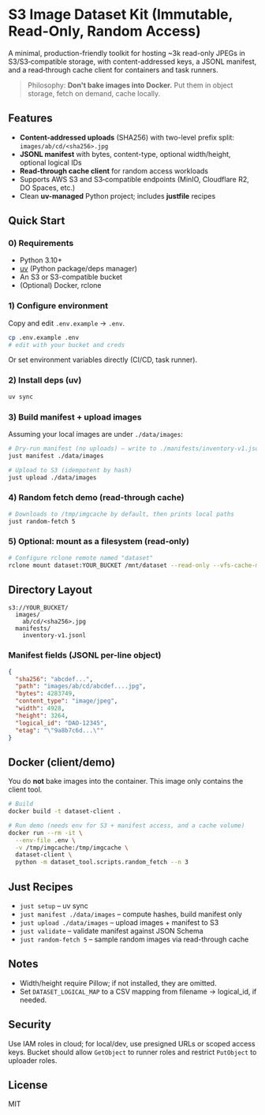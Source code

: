 
# S3 Image Dataset Kit (Immutable, Read-Only, Random Access)

A minimal, production-friendly toolkit for hosting ~3k read-only JPEGs in S3/S3‑compatible storage, with
content-addressed keys, a JSONL manifest, and a read‑through cache client for containers and task runners.

> Philosophy: **Don't bake images into Docker.** Put them in object storage, fetch on demand, cache locally.

## Features
- **Content-addressed uploads** (SHA256) with two-level prefix split: `images/ab/cd/<sha256>.jpg`
- **JSONL manifest** with bytes, content-type, optional width/height, optional logical IDs
- **Read-through cache client** for random access workloads
- Supports AWS S3 and S3‑compatible endpoints (MinIO, Cloudflare R2, DO Spaces, etc.)
- Clean **uv-managed** Python project; includes **justfile** recipes

## Quick Start

### 0) Requirements
- Python 3.10+
- [uv](https://github.com/astral-sh/uv) (Python package/deps manager)
- An S3 or S3-compatible bucket
- (Optional) Docker, rclone

### 1) Configure environment
Copy and edit `.env.example` → `.env`.

```bash
cp .env.example .env
# edit with your bucket and creds
```

Or set environment variables directly (CI/CD, task runner).

### 2) Install deps (uv)
```bash
uv sync
```

### 3) Build manifest + upload images
Assuming your local images are under `./data/images`:

```bash
# Dry-run manifest (no uploads) – write to ./manifests/inventory-v1.jsonl
just manifest ./data/images

# Upload to S3 (idempotent by hash)
just upload ./data/images
```

### 4) Random fetch demo (read-through cache)
```bash
# Downloads to /tmp/imgcache by default, then prints local paths
just random-fetch 5
```

### 5) Optional: mount as a filesystem (read-only)
```bash
# Configure rclone remote named "dataset"
rclone mount dataset:YOUR_BUCKET /mnt/dataset --read-only --vfs-cache-mode full
```

## Directory Layout
```
s3://YOUR_BUCKET/
  images/
    ab/cd/<sha256>.jpg
  manifests/
    inventory-v1.jsonl
```

### Manifest fields (JSONL per-line object)
```json
{
  "sha256": "abcdef...",
  "path": "images/ab/cd/abcdef....jpg",
  "bytes": 4283749,
  "content_type": "image/jpeg",
  "width": 4928,
  "height": 3264,
  "logical_id": "DAO-12345",
  "etag": "\"9a8b7c6d...\""
}
```

## Docker (client/demo)
You do **not** bake images into the container. This image only contains the client tool.

```bash
# Build
docker build -t dataset-client .

# Run demo (needs env for S3 + manifest access, and a cache volume)
docker run --rm -it \
  --env-file .env \
  -v /tmp/imgcache:/tmp/imgcache \
  dataset-client \
  python -m dataset_tool.scripts.random_fetch --n 3
```

## Just Recipes
- `just setup` – uv sync
- `just manifest ./data/images` – compute hashes, build manifest only
- `just upload ./data/images` – upload images + manifest to S3
- `just validate` – validate manifest against JSON Schema
- `just random-fetch 5` – sample random images via read-through cache

## Notes
- Width/height require Pillow; if not installed, they are omitted.
- Set `DATASET_LOGICAL_MAP` to a CSV mapping from filename → logical_id, if needed.

## Security
Use IAM roles in cloud; for local/dev, use presigned URLs or scoped access keys.
Bucket should allow `GetObject` to runner roles and restrict `PutObject` to uploader roles.

## License
MIT
